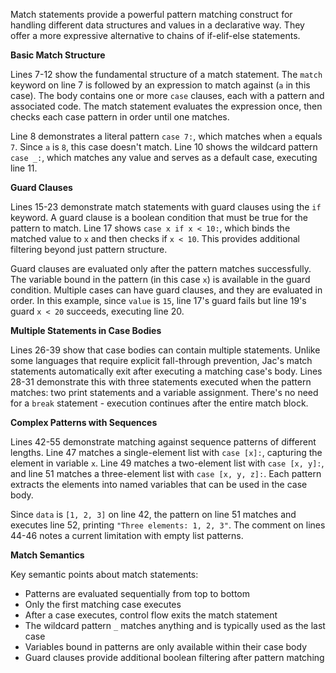 Match statements provide a powerful pattern matching construct for handling different data structures and values in a declarative way. They offer a more expressive alternative to chains of if-elif-else statements.

**Basic Match Structure**

Lines 7-12 show the fundamental structure of a match statement. The `match` keyword on line 7 is followed by an expression to match against (`a` in this case). The body contains one or more `case` clauses, each with a pattern and associated code. The match statement evaluates the expression once, then checks each case pattern in order until one matches.

Line 8 demonstrates a literal pattern `case 7:`, which matches when `a` equals `7`. Since `a` is `8`, this case doesn't match. Line 10 shows the wildcard pattern `case _:`, which matches any value and serves as a default case, executing line 11.

**Guard Clauses**

Lines 15-23 demonstrate match statements with guard clauses using the `if` keyword. A guard clause is a boolean condition that must be true for the pattern to match. Line 17 shows `case x if x < 10:`, which binds the matched value to `x` and then checks if `x < 10`. This provides additional filtering beyond just pattern structure.

Guard clauses are evaluated only after the pattern matches successfully. The variable bound in the pattern (in this case `x`) is available in the guard condition. Multiple cases can have guard clauses, and they are evaluated in order. In this example, since `value` is `15`, line 17's guard fails but line 19's guard `x < 20` succeeds, executing line 20.

**Multiple Statements in Case Bodies**

Lines 26-39 show that case bodies can contain multiple statements. Unlike some languages that require explicit fall-through prevention, Jac's match statements automatically exit after executing a matching case's body. Lines 28-31 demonstrate this with three statements executed when the pattern matches: two print statements and a variable assignment. There's no need for a `break` statement - execution continues after the entire match block.

**Complex Patterns with Sequences**

Lines 42-55 demonstrate matching against sequence patterns of different lengths. Line 47 matches a single-element list with `case [x]:`, capturing the element in variable `x`. Line 49 matches a two-element list with `case [x, y]:`, and line 51 matches a three-element list with `case [x, y, z]:`. Each pattern extracts the elements into named variables that can be used in the case body.

Since `data` is `[1, 2, 3]` on line 42, the pattern on line 51 matches and executes line 52, printing `"Three elements: 1, 2, 3"`. The comment on lines 44-46 notes a current limitation with empty list patterns.

**Match Semantics**

Key semantic points about match statements:
- Patterns are evaluated sequentially from top to bottom
- Only the first matching case executes
- After a case executes, control flow exits the match statement
- The wildcard pattern `_` matches anything and is typically used as the last case
- Variables bound in patterns are only available within their case body
- Guard clauses provide additional boolean filtering after pattern matching
